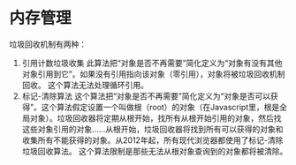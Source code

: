 # 内存管理
垃圾回收机制有两种：
1. 引用计数垃圾收集
此算法把“对象是否不再需要”简化定义为“对象有没有其他对象引用到它”。如果没有引用指向该对象（零引用），对象将被垃圾回收机制回收。
这个算法无法处理循环引用。
2. 标记-清除算法
这个算法把“对象是否不再需要”简化定义为“对象是否可以获得”。这个算法假定设置一个叫做根（root）的对象（在Javascript里，根是全局对象）。垃圾回收器将定期从根开始，找所有从根开始引用的对象，然后找这些对象引用的对象……从根开始，垃圾回收器将找到所有可以获得的对象和收集所有不能获得的对象。从2012年起，所有现代浏览器都使用了标记-清除垃圾回收算法。
这个算法限制是那些无法从根对象查询到的对象都将被清除。